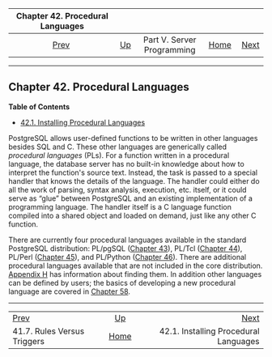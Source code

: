 <!--?xml version="1.0" encoding="UTF-8" standalone="no"?-->

|              Chapter 42. Procedural Languages              |                                                            |                            |                                                       |                                                                      |
| :--------------------------------------------------------: | :--------------------------------------------------------- | :------------------------: | ----------------------------------------------------: | -------------------------------------------------------------------: |
| [Prev](rules-triggers.html "41.7. Rules Versus Triggers")  | [Up](server-programming.html "Part V. Server Programming") | Part V. Server Programming | [Home](index.html "PostgreSQL 17devel Documentation") |  [Next](xplang-install.html "42.1. Installing Procedural Languages") |

***

## Chapter 42. Procedural Languages

**Table of Contents**

*   [42.1. Installing Procedural Languages](xplang-install.html)

[]()

PostgreSQL allows user-defined functions to be written in other languages besides SQL and C. These other languages are generically called *procedural languages* (PLs). For a function written in a procedural language, the database server has no built-in knowledge about how to interpret the function's source text. Instead, the task is passed to a special handler that knows the details of the language. The handler could either do all the work of parsing, syntax analysis, execution, etc. itself, or it could serve as “glue” between PostgreSQL and an existing implementation of a programming language. The handler itself is a C language function compiled into a shared object and loaded on demand, just like any other C function.

There are currently four procedural languages available in the standard PostgreSQL distribution: PL/pgSQL ([Chapter 43](plpgsql.html "Chapter 43. PL/pgSQL — SQL Procedural Language")), PL/Tcl ([Chapter 44](pltcl.html "Chapter 44. PL/Tcl — Tcl Procedural Language")), PL/Perl ([Chapter 45](plperl.html "Chapter 45. PL/Perl — Perl Procedural Language")), and PL/Python ([Chapter 46](plpython.html "Chapter 46. PL/Python — Python Procedural Language")). There are additional procedural languages available that are not included in the core distribution. [Appendix H](external-projects.html "Appendix H. External Projects") has information about finding them. In addition other languages can be defined by users; the basics of developing a new procedural language are covered in [Chapter 58](plhandler.html "Chapter 58. Writing a Procedural Language Handler").

***

|                                                            |                                                            |                                                                      |
| :--------------------------------------------------------- | :--------------------------------------------------------: | -------------------------------------------------------------------: |
| [Prev](rules-triggers.html "41.7. Rules Versus Triggers")  | [Up](server-programming.html "Part V. Server Programming") |  [Next](xplang-install.html "42.1. Installing Procedural Languages") |
| 41.7. Rules Versus Triggers                                |    [Home](index.html "PostgreSQL 17devel Documentation")   |                                42.1. Installing Procedural Languages |
